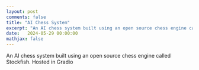 ```yaml
---
layout: post
comments: false
title: "AI Chess System"
excerpt: "An AI chess system built using an open source chess engine called Stockfish. Hosted in Gradio."
date:   2024-05-29 00:00:00
mathjax: false
---
```


An AI chess system built using an open source chess engine called Stockfish. Hosted in Gradio
